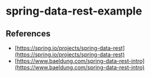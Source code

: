 # spring-data-rest-example

## References

- [https://spring.io/projects/spring-data-rest](https://spring.io/projects/spring-data-rest)
- [https://www.baeldung.com/spring-data-rest-intro](https://www.baeldung.com/spring-data-rest-intro)
